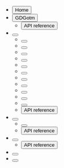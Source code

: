 <!--

If you need to add a new article, add it to the list below. For example, if your article is called "My Article", add the following line:
- [<button icon="file"></button>](/src/docs/my-article.md)

If you need to add a new chapter to an article, add it as a sublist to the article. For example, if your chapter is called "My Chapter", and its article is called "My Article", add the following line below the article (note the spaces in the beginning):
  - [<button icon="file"></button>](/src/docs/my-article/my-chapter.md)

So if there is only one article "My Article", which has only one chapter "My Chapter", this file would look like this:
- [<button icon="file"></button>](/src/docs/my-article.md)
  - [<button icon="file"></button>](/src/docs/my-article/my-chapter.md)

 -->

- [<button icon="home">Home</button>](/src/overview.md)
- [<button icon="gdgotm">GDGotm</button>](/src/docs/gdgotm.md)
  - [<button icon="cog">API reference</button>](/src/docs/gdgotm/api-reference.md)
- [<button icon="content"></button>](/src/docs/content.md)
  - [<button icon="auction"></button>](/src/docs/content/auction-house.md)
  - [<button icon="hammer"></button>](/src/docs/content/crafting.md)
  - [<button icon="user"></button>](/src/docs/content/custom-characters.md)
  - [<button icon="star"></button>](/src/docs/content/custom-items.md)
  - [<button icon="trees"></button>](/src/docs/content/custom-maps.md)
  - [<button icon="sparkles"></button>](/src/docs/content/enchanting.md)
  - [<button icon="package"></button>](/src/docs/content/inventory.md)
  - [<button icon="scale"></button>](/src/docs/content/marketplace.md)
  - [<button icon="shop"></button>](/src/docs/content/shops.md)
  - [<button icon="handshake"></button>](/src/docs/content/trading.md)
  - [<button icon="offline"></button>](/src/docs/content/mix-local-and-global-contents.md)
  - [<button icon="cog">API reference</button>](/src/docs/content/api-reference.md)
- [<button icon="leaderboard"></button>](/src/docs/leaderboard.md)
  - [<button icon="offline"></button>](/src/docs/leaderboard/mix-local-and-global-contents.md)
  - [<button icon="cog">API reference</button>](/src/docs/leaderboard/api-reference.md)
- [<button icon="lobby"></button>](/src/docs/lobby.md)
  - [<button icon="cog">API reference</button>](/src/docs/lobby/api-reference.md)
- [<button icon="multiplayer"></button>](/src/docs/multiplayer.md)
- [<button icon="file"></button>](/src/docs/markdown.md)
